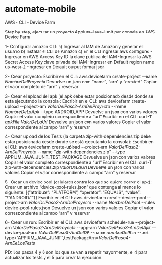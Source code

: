 # automate-mobile


AWS - CLI - Device Farm


Step by step, ejecutar un proyecto Appium-Java-Junit por consola en AWS Device Farm

1- Configurar amazon CLI:
	a) Ingresar al IAM de Amazon y generar el usuario
	b) Instalar el CLI de Amazon
	c) En el CLI ingresar aws configure:
		-Ingresar en AWS Access Key ID la clave publica del IAM
		-Ingresar la AWS Secret Access Key clave privada del IAM
		-Ingresar en Default region name us-west-2
		-Ingresar en Default output format json

2- Crear proyecto: 
Escribir en el CLI: aws devicefarm create-project --name *NombreDelProyecto*
Devuelve un json con: “name”, “arn” y “created”
Copiar el valor completo de “arn” y reservar

3- Crear el upload del apk (el apk debe estar posicionado desde donde se esta ejecutando la consola):
Escribir en el CLI: aws devicefarm create-upload --project-arn *ValorDelPaso2-ArnDelProyecto* --name *NombreDeLaApk* --type ANDROID_APP
Devuelve un json con varios valores
Copiar el valor completo correspondiente a “url”
Escribir en el CLI: curl -T *apkFile* *ValorDeLaUrl*
Devuelve un json con varios valores
Copiar el valor correspondiente al campo “arn” y reservar

4- Crear upload de los Tests (la carpeta zip-with-dependencies.zip debe estar posicionada desde donde se está ejecutando la consola):
Escribir en el CLI: aws devicefarm create-uṕload --project-arn *ValorDelPaso2-ArnDelProyecto* --name “zip-with-dependencies.zip” --type APPIUM_JAVA_JUNIT_TEST_PACKAGE
Devuelve un json con varios valores
Copiar el valor completo correspondiente a “url”
Escribir en el CLI: curl -T zip-with-dependencies.zip *ValorDeLaUrl*
Devuelve un json con varios valores
Copiar el valor correspondiente al campo “arn” y reservar

5- Crear un device pool (celulares contra los que se quiere correr el apk):
Crear un archivo “device-pool-rules.json” que contenga al menos lo siguiente: [{“attribute”: “PLATFORM”, “operator”: “EQUALS”, “value”: “\”ANDROID\””}]
Escribir en el CLI: aws devicefarm create-device-pool --project-arn *ValorDelPaso2-ArnDelProyecto* --name *NombreDelPool* --rules device-pool-rules.json
Devuelve un json con varios valores
Copiar el valor correspondiente al campo “arn” y reservar

6- Crear un run:
Escribir en el CLI: aws devicefarm schedule-run --project-arn *ValorDelPaso2-ArnDelProyecto* --app-arn *ValorDelPaso3-ArnDelApk* --device-pool-arn *ValorDelPaso5-ArnDelDP* --name *nombreDelRun* --test type=”APPIUM_JAVA_JUNIT”,testPackageArn=*ValorDelPaso4-ArnDeLosTests*

PD: Los pasos 4 y 6 son los que se van a repetir mayormente, el 4 para actualizar los tests y el 5 para crear la ejecucion.


